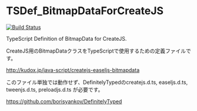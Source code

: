 TSDef_BitmapDataForCreateJS
===========================
[![Build Status](https://travis-ci.org/gyohk/TSDef_BitmapDataForCreateJS.png?branch=master)](https://travis-ci.org/gyohk/TSDef_BitmapDataForCreateJS)

TypeScript Definition of BitmapData for CreateJS.

CreateJS用のBitmapDataクラスをTypeScriptで使用するための定義ファイルです。

http://kudox.jp/java-script/createjs-easeljs-bitmapdata


このファイル単独では動作せず、DefinitelyTypedのcreatejs.d.ts, easeljs.d.ts, tweenjs.d.ts, preloadjs.d.ts が必要です。

https://github.com/borisyankov/DefinitelyTyped

